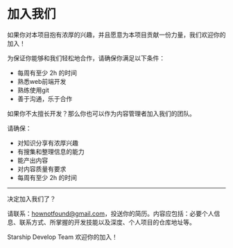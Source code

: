 # 加入我们

如果你对本项目抱有浓厚的兴趣，并且愿意为本项目贡献一份力量，我们欢迎你的加入！



为保证你能够和我们轻松地合作，请确保你满足以下条件：

- 每周有至少 2h 的时间
- 熟悉web前端开发
- 熟练使用git
- 善于沟通，乐于合作



如果你不太擅长开发？那么你也可以作为内容管理者加入我们的团队。

请确保：

- 对知识分享有浓厚兴趣
- 有搜集和整理信息的能力
- 能产出内容
- 对内容质量有要求
- 每周有至少 2h 的时间

---

决定加入我们了？

请联系：hownotfound@gmail.com，投送你的简历。内容应包括：必要个人信息、联系方式、所掌握的开发技能以及深度、个人项目的仓库地址等。



Starship Develop Team 欢迎你的加入！